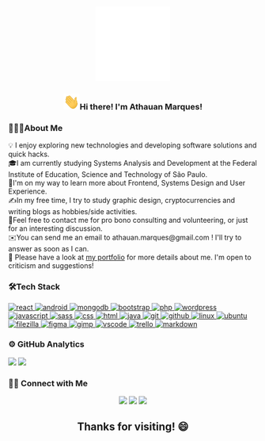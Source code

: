<div align="center">
<img src="img/devweb.gif" height="150px"></img> <br>
<h3><img src="img/Hi.gif" height = "32px">Hi there! I'm Athauan Marques!</h3>

</div>
<h3 align="left">👨🏻‍💻About Me</h3>
💡 I enjoy exploring new technologies and developing software solutions and quick hacks. <br>
🎓I am currently studying Systems Analysis and Development at the Federal Institute of Education, Science and Technology of São Paulo.<br>
🌱I'm on my way to learn more about Frontend, Systems Design and User Experience.<br>
✍️In my free time, I try to study graphic design, cryptocurrencies and writing blogs as hobbies/side activities.<br>
💬Feel free to contact me for pro bono consulting and volunteering, or just for an interesting discussion.<br>
✉️You can send me an email to athauan.marques@gmail.com ! I'll try to answer as soon as I can.<br>
📄 Please have a look at <a href="https://athauanmarques.github.io/portfolio" target="_blank">my portfolio</a> for more details about me. I'm open to criticism and suggestions!<br>

<h3 align="left">🛠Tech Stack</h3>
<p align="left"> 
<a href="https://react.dev/" target="_blank"> <img src="https://cdn.jsdelivr.net/gh/devicons/devicon/icons/react/react-original.svg" alt="react" width="40" height="40"/> </a>  
<a href="https://nodejs.org/en/about" target="_blank"> <img src="https://cdn.jsdelivr.net/gh/devicons/devicon/icons/nodejs/nodejs-original.svg" alt="android" width="40" height="40"/> </a>  
<a href="https://mongodb.com" target="_blank"> <img src="https://cdn.jsdelivr.net/gh/devicons/devicon/icons/mongodb/mongodb-original.svg" alt="mongodb" width="40" height="40"/> </a>  
<a href="https://getbootstrap.com/" target="_blank"> <img src="https://cdn.jsdelivr.net/gh/devicons/devicon/icons/bootstrap/bootstrap-original.svg" alt="bootstrap" width="40" height="40"/> </a>  
<a href="https://www.php.net/" target="_blank"> <img src="https://cdn.jsdelivr.net/gh/devicons/devicon/icons/php/php-plain.svg" alt="php" width="40" height="40"/> </a>  
<a href="https://wordpress.com/" target="_blank"> <img src="https://cdn.jsdelivr.net/gh/devicons/devicon/icons/wordpress/wordpress-plain.svg" alt="wordpress" width="40" height="40"/> </a>  
<a href="https://www.javascript.com" target="_blank"> <img src="https://cdn.jsdelivr.net/gh/devicons/devicon/icons/javascript/javascript-original.svg" alt="javascript" width="40" height="40"/> </a>  
<a href="https://sass-lang.com/" target="_blank"> <img src="https://cdn.jsdelivr.net/gh/devicons/devicon/icons/sass/sass-original.svg" alt="sass" width="40" height="40"/> </a>  
<a href="https://www.w3schools.com/css/" target="_blank"> <img src="https://cdn.jsdelivr.net/gh/devicons/devicon/icons/css3/css3-original.svg" alt="css" width="40" height="40"/> </a>  
<a href="https://www.w3schools.com/html/" target="_blank"> <img src="https://cdn.jsdelivr.net/gh/devicons/devicon/icons/html5/html5-original.svg" alt="html" width="40" height="40"/> </a>  
<a href="https://www.java.com/en/download/help/whatis_java.html" target="_blank"> <img src="https://cdn.jsdelivr.net/gh/devicons/devicon/icons/java/java-original.svg" alt="java" width="40" height="40"/> </a> 
<a href="https://git-scm.com/" target="_blank"> <img src="https://cdn.jsdelivr.net/gh/devicons/devicon/icons/git/git-original.svg" alt="git" width="40" height="40"/> </a> 
<a href="https://docs.github.com/en" target="_blank"> <img src="https://cdn.jsdelivr.net/gh/devicons/devicon/icons/github/github-original.svg" alt="github" width="40" height="40"/> </a> 
<a href="https://www.gnu.org/gnu/linux-and-gnu.en.html" target="_blank"> <img src="https://cdn.jsdelivr.net/gh/devicons/devicon/icons/linux/linux-original.svg" alt="linux" width="40" height="40"/> </a> 
<a href="https://ubuntu.com/desktop" target="_blank"> <img src="https://cdn.jsdelivr.net/gh/devicons/devicon/icons/ubuntu/ubuntu-plain.svg" alt="ubuntu" width="40" height="40"/> </a> 
<a href="https://filezilla-project.org/" target="_blank"> <img src="https://cdn.jsdelivr.net/gh/devicons/devicon/icons/filezilla/filezilla-plain.svg" alt="filezilla" width="40" height="40"/> </a> 
<a href="https://www.figma.com/" target="_blank"> <img src="https://cdn.jsdelivr.net/gh/devicons/devicon/icons/figma/figma-original.svg" alt="figma" width="40" height="40"/> </a> 
<a href="https://www.gimp.org/" target="_blank"> <img src="https://cdn.jsdelivr.net/gh/devicons/devicon/icons/gimp/gimp-original.svg" alt="gimp" width="40" height="40"/> </a> 
<a href="https://code.visualstudio.com/" target="_blank"> <img src="https://cdn.jsdelivr.net/gh/devicons/devicon/icons/vscode/vscode-original.svg" alt="vscode" width="40" height="40"/> </a> 
<a href="https://trello.com/" target="_blank"> <img src="https://cdn.jsdelivr.net/gh/devicons/devicon/icons/trello/trello-plain.svg" alt="trello" width="40" height="40"/> </a> 
<a href="https://www.markdownguide.org/" target="_blank"> <img src="https://cdn.jsdelivr.net/gh/devicons/devicon/icons/markdown/markdown-original.svg" alt="markdown" width="40" height="40"/> </a> 

</p>

<h3 align="left">⚙️  GitHub Analytics</h3>
 <a href="https://github.com/athauanmarques"></a>
  <img height="180em" src="https://github-readme-stats.vercel.app/api?username=athauanmarques&show_icons=true&theme=tokyonight&include_all_commits=true&count_private=true"/>
  <img height="180em" src="https://github-readme-stats.vercel.app/api/top-langs/?username=athauanmarques&layout=compact&langs_count=7&theme=tokyonight"/>

  <h3 align="left">🤝🏻 Connect with Me</h3>
<p align="center">
<a href="https://athauanmarques.github.io/portfolio/"><img src="https://img.shields.io/badge/My Works-Portfolio-green"/></a>
<a href="https://www.linkedin.com/in/athauanmarques/"><img src="https://img.shields.io/badge/Social Media-Linkedin-blue"/></a>
<a href="mailto:athauan.marques@gmail.com"><img src="https://img.shields.io/badge/Email-Gmail-red"/></a>

</p>
  <h2 align="center">Thanks for visiting! 😄</h2>
 </div>

